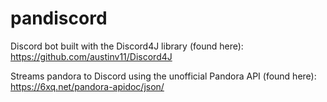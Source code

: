 # pandiscord
Discord bot built with the Discord4J library (found here):
https://github.com/austinv11/Discord4J

Streams pandora to Discord using the unofficial Pandora API (found here):
https://6xq.net/pandora-apidoc/json/
